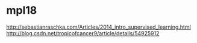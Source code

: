 # mpl18

http://sebastianraschka.com/Articles/2014_intro_supervised_learning.html
http://blog.csdn.net/tropicofcancer9/article/details/54925912
